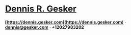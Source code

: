 # [Dennis R. Gesker](https://dennis.gesker.com/resume_full.html)

**[https://dennis.gesker.com](https://dennis.gesker.com)** ᐧ **[dennis@gesker.com](mailto:dennis@gesker.com)** ᐧ **+12027983202**
